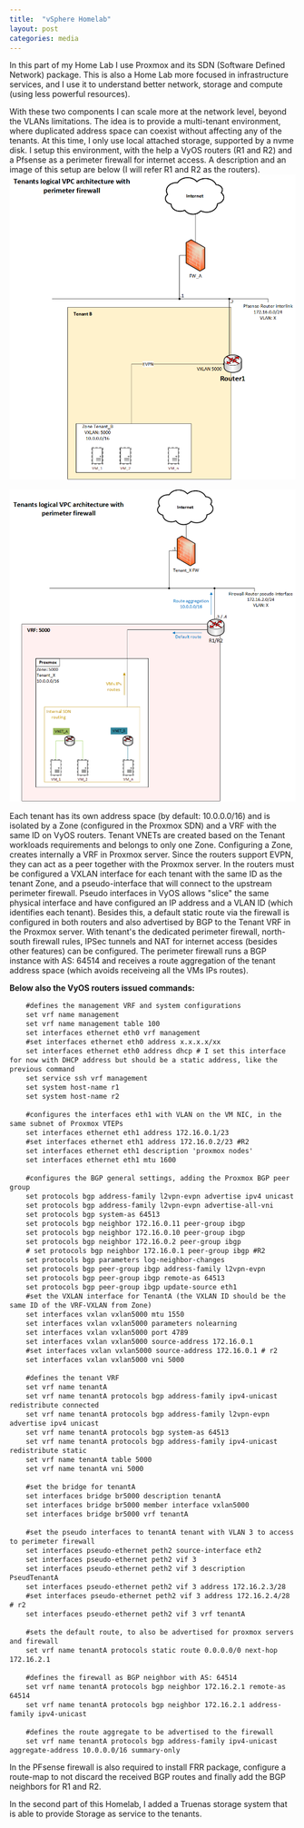 ```yaml
---
title:  "vSphere Homelab"
layout: post
categories: media
---
```


In this part of my Home Lab I use Proxmox and its SDN (Software Defined Network) package. This is also a Home Lab more focused in infrastructure services, and I use it to understand better network, storage and compute (using less powerful resources).


With these two components I can scale more at the network level, beyond the VLANs limitations. The idea is to provide a multi-tenant environment, where duplicated address space can coexist without affecting any of the tenants. At this time, I only use local attached storage, supported by a nvme disk. I setup this environment, with the help a VyOS routers (R1 and R2) and a Pfsense as a perimeter firewall for internet access. A description and an image of this setup are below (I will refer R1 and R2 as the routers).
![proxmox_tenant_overview_perimeterFW](../assets/TenantOverview_perimeterFW.png)


![proxmox_tenant_overview_perimeterFW-Multitenanty](../assets/TenantOverview_perimeterFW-Multitenanty.png)


Each tenant has its own address space (by default: 10.0.0.0/16) and is isolated by a Zone (configured in the Proxmox SDN) and a VRF with the same ID on VyOS routers. Tenant VNETs are created based on the Tenant workloads requirements and belongs to only one Zone.
Configuring a Zone, creates internally a VRF in Proxmox server. Since the routers support EVPN, they can act as a peer together with the Proxmox server. In the routers must be configured a VXLAN interface for each tenant with the same ID as the tenant Zone, and a pseudo-interface that will connect to the upstream perimeter firewall.
Pseudo interfaces in VyOS allows "slice" the same physical interface and have configured an IP address and a VLAN ID (which identifies each tenant). Besides this, a default static route via the firewall is configured in both routers and also advertised by BGP to the Tenant VRF in the Proxmox server. With tenant's the dedicated perimeter firewall, north-south firewall rules, IPSec tunnels and NAT for internet access (besides other features) can be configured. The perimeter firewall runs a BGP instance with AS: 64514 and receives a route aggregation of the tenant address space (which avoids receiveing all the VMs IPs routes).

**Below also the VyOS routers issued commands:**
```
    #defines the management VRF and system configurations
    set vrf name management
    set vrf name management table 100
    set interfaces ethernet eth0 vrf management
    #set interfaces ethernet eth0 address x.x.x.x/xx
    set interfaces ethernet eth0 address dhcp # I set this interface for now with DHCP address but should be a static address, like the previous command
    set service ssh vrf management
    set system host-name r1
    set system host-name r2

    #configures the interfaces eth1 with VLAN on the VM NIC, in the same subnet of Proxmox VTEPs
    set interfaces ethernet eth1 address 172.16.0.1/23
    #set interfaces ethernet eth1 address 172.16.0.2/23 #R2
    set interfaces ethernet eth1 description 'proxmox nodes'
    set interfaces ethernet eth1 mtu 1600

    #configures the BGP general settings, adding the Proxmox BGP peer group
    set protocols bgp address-family l2vpn-evpn advertise ipv4 unicast
    set protocols bgp address-family l2vpn-evpn advertise-all-vni
    set protocols bgp system-as 64513
    set protocols bgp neighbor 172.16.0.11 peer-group ibgp
    set protocols bgp neighbor 172.16.0.10 peer-group ibgp
    set protocols bgp neighbor 172.16.0.2 peer-group ibgp
    # set protocols bgp neighbor 172.16.0.1 peer-group ibgp #R2
    set protocols bgp parameters log-neighbor-changes
    set protocols bgp peer-group ibgp address-family l2vpn-evpn
    set protocols bgp peer-group ibgp remote-as 64513
    set protocols bgp peer-group ibgp update-source eth1
    #set the VXLAN interface for TenantA (the VXLAN ID should be the same ID of the VRF-VXLAN from Zone)
    set interfaces vxlan vxlan5000 mtu 1550
    set interfaces vxlan vxlan5000 parameters nolearning
    set interfaces vxlan vxlan5000 port 4789
    set interfaces vxlan vxlan5000 source-address 172.16.0.1
    #set interfaces vxlan vxlan5000 source-address 172.16.0.1 # r2
    set interfaces vxlan vxlan5000 vni 5000
        
    #defines the tenant VRF
    set vrf name tenantA
    set vrf name tenantA protocols bgp address-family ipv4-unicast redistribute connected
    set vrf name tenantA protocols bgp address-family l2vpn-evpn advertise ipv4 unicast
    set vrf name tenantA protocols bgp system-as 64513
    set vrf name tenantA protocols bgp address-family ipv4-unicast redistribute static
    set vrf name tenantA table 5000
    set vrf name tenantA vni 5000
        
    #set the bridge for tenantA
    set interfaces bridge br5000 description tenantA
    set interfaces bridge br5000 member interface vxlan5000
    set interfaces bridge br5000 vrf tenantA

    #set the pseudo interfaces to tenantA tenant with VLAN 3 to access to perimeter firewall
    set interfaces pseudo-ethernet peth2 source-interface eth2
    set interfaces pseudo-ethernet peth2 vif 3
    set interfaces pseudo-ethernet peth2 vif 3 description PseudTenantA
    set interfaces pseudo-ethernet peth2 vif 3 address 172.16.2.3/28
    #set interfaces pseudo-ethernet peth2 vif 3 address 172.16.2.4/28 # r2
    set interfaces pseudo-ethernet peth2 vif 3 vrf tenantA

    #sets the default route, to also be advertised for proxmox servers and firewall
    set vrf name tenantA protocols static route 0.0.0.0/0 next-hop 172.16.2.1

    #defines the firewall as BGP neighbor with AS: 64514
    set vrf name tenantA protocols bgp neighbor 172.16.2.1 remote-as 64514
    set vrf name tenantA protocols bgp neighbor 172.16.2.1 address-family ipv4-unicast

    #defines the route aggregate to be advertised to the firewall
    set vrf name tenantA protocols bgp address-family ipv4-unicast aggregate-address 10.0.0.0/16 summary-only

```

In the PFsense firewall is also required to install FRR package, configure a route-map to not discard the received BGP routes and finally add the BGP neighbors for R1 and R2.

In the second part of this Homelab, I added a Truenas storage system that is able to provide Storage as service to the tenants.